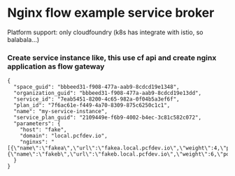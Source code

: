 # Nginx flow example service broker

Platform support: only cloudfoundry (k8s has integrate with istio, so balabala...)</br>

### Create service instance like, this use cf api and create nginx application as flow gateway

```
{
  "space_guid": "bbbeed31-f908-477a-aab9-8cdcd19e1348",
  "organization_guid": "bbbeed31-f908-477a-aab9-8cdcd19e13dd",
  "service_id": "7eab5451-8200-4c65-982a-0f04b5a3ef6f",
  "plan_id": "7f6ac61e-f449-4a70-8309-875c6250c1c1",
  "name": "my-service-instance",
  "service_plan_guid": "2109449e-f6b9-4002-b4ec-3c81c582c072",
  "parameters": {
    "host": "fake",
    "domain": "local.pcfdev.io",
    "nginxs": "[{\"name\":\"fakea\",\"url\":\"fakea.local.pcfdev.io\",\"weight\":4,\"port\":8001},{\"name\":\"fakeb\",\"url\":\"fakeb.local.pcfdev.io\",\"weight\":6,\"port\":8002}]"
  }
}
```